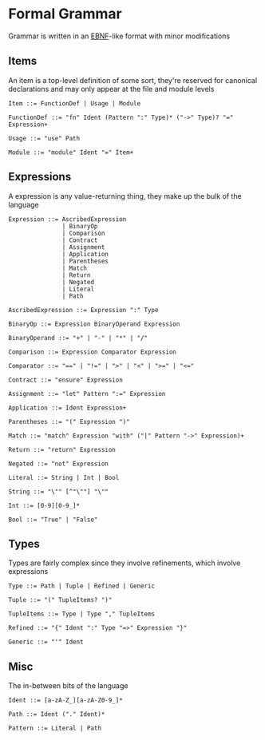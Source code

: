 # Formal Grammar

Grammar is written in an [EBNF]-like format with minor modifications  

## Items

An item is a top-level definition of some sort, they're reserved for canonical declarations and may only appear at the file
and module levels

```ebnf
Item ::= FunctionDef | Usage | Module

FunctionDef ::= "fn" Ident (Pattern ":" Type)* ("->" Type)? "=" Expression+

Usage ::= "use" Path

Module ::= "module" Ident "=" Item+
```

## Expressions

A expression is any value-returning thing, they make up the bulk of the language

```ebnf
Expression ::= AscribedExpression
               | BinaryOp
               | Comparison
               | Contract
               | Assignment
               | Application
               | Parentheses
               | Match
               | Return
               | Negated
               | Literal
               | Path

AscribedExpression ::= Expression ":" Type

BinaryOp ::= Expression BinaryOperand Expression

BinaryOperand ::= "+" | "-" | "*" | "/"

Comparison ::= Expression Comparator Expression

Comparator ::= "==" | "!=" | ">" | "<" | ">=" | "<="

Contract ::= "ensure" Expression

Assignment ::= "let" Pattern ":=" Expression

Application ::= Ident Expression+

Parentheses ::= "(" Expression ")"

Match ::= "match" Expression "with" ("|" Pattern "->" Expression)+

Return ::= "return" Expression

Negated ::= "not" Expression

Literal ::= String | Int | Bool

String ::= "\"" [^"\""] "\""

Int ::= [0-9][0-9_]*

Bool ::= "True" | "False"
```

## Types

Types are fairly complex since they involve refinements, which involve expressions

```ebnf
Type ::= Path | Tuple | Refined | Generic

Tuple ::= "(" TupleItems? ")"

TupleItems ::= Type | Type "," TupleItems

Refined ::= "{" Ident ":" Type "=>" Expression "}"

Generic ::= "'" Ident
```

## Misc

The in-between bits of the language

```ebnf
Ident ::= [a-zA-Z_][a-zA-Z0-9_]*

Path ::= Ident ("." Ident)*

Pattern ::= Literal | Path
```

[EBNF]: (https://en.wikipedia.org/wiki/Extended_Backus%E2%80%93Naur_form)
